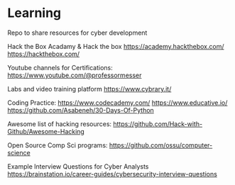 # Learning
Repo to share resources for cyber development 

Hack the Box Acadamy & Hack the box
https://academy.hackthebox.com/
https://hackthebox.com/

Youtube channels for Certifications:
https://www.youtube.com/@professormesser


Labs and video training platform
https://www.cybrary.it/

Coding Practice:
https://www.codecademy.com/
https://www.educative.io/
https://github.com/Asabeneh/30-Days-Of-Python

Awesome list of hacking resources:
https://github.com/Hack-with-Github/Awesome-Hacking

Open Source Comp Sci programs:
https://github.com/ossu/computer-science

Example Interview Questions for Cyber Analysts
https://brainstation.io/career-guides/cybersecurity-interview-questions

